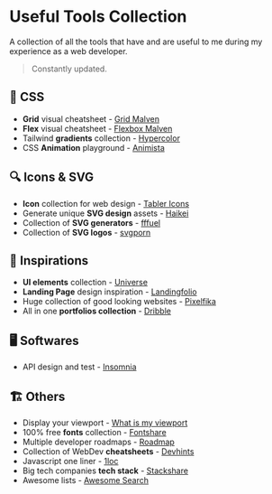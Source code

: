 # Useful Tools Collection

A collection of all the tools that have and are useful to me during my experience as a web developer.  
> Constantly updated.

## 🎨 CSS

* **Grid** visual cheatsheet - [Grid Malven](https://grid.malven.co/)
* **Flex** visual cheatsheet - [Flexbox Malven](https://flexbox.malven.co/)
* Tailwind **gradients** collection - [Hypercolor](https://hypercolor.dev/)
* CSS **Animation** playground - [Animista](https://animista.net/play/basic)

## 🔍 Icons & SVG

* **Icon** collection for web design - [Tabler Icons](https://tabler-icons.io/)
* Generate unique **SVG design** assets - [Haikei](https://app.haikei.app/)
* Collection of **SVG generators** - [fffuel](https://fffuel.co/)
* Collection of **SVG logos** - [svgporn](https://svgporn.com/)

## 💭 Inspirations

* **UI elements** collection - [Universe](https://uiverse.io/all)
* **Landing Page** design inspiration - [Landingfolio](https://www.landingfolio.com/)
* Huge collection of good looking websites - [Pixelfika](https://pixelfika.com/)
* All in one **portfolios collection** - [Dribble](https://dribbble.com/)

## 🖥️ Softwares

* API design and test - [Insomnia](https://insomnia.rest/)

## 🏗️ Others

* Display your viewport - [What is my viewport](https://whatismyviewport.com/)
* 100% free **fonts** collection - [Fontshare](https://www.fontshare.com/)
* Multiple developer roadmaps - [Roadmap](https://roadmap.sh/)
* Collection of WebDev **cheatsheets** - [Devhints](https://devhints.io/)
* Javascript one liner - [1loc](https://1loc.dev/)
* Big tech companies **tech stack** - [Stackshare](https://stackshare.io/stacks)
* Awesome lists - [Awesome Search](https://awesomelists.top/#/)
